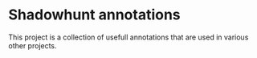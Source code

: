 # Shadowhunt annotations

This project is a collection of usefull annotations that are used in various other projects.
